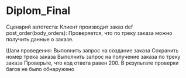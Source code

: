 # Diplom_Final
Сценарий автотеста:
Клиент производит заказ def post_order(body_orders):
Проверяется, что по треку заказа можно получить данные о заказе.

Шаги проведения:
Выполнить запрос на создание заказа
Сохранить номер трека заказа
Выполнить запрос на получение заказа по треку заказа
Проверьте, что код ответа равен 200.
В результате проверки багов не было обнаружено
